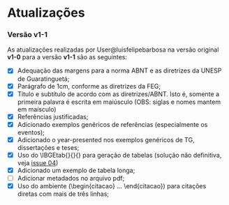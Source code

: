 # Atualizações 

### Versão __v1-1__ ###
As atualizações realizadas por User@luisfelipebarbosa na versão original __v1-0__ para a versão __v1-1__ são as seguintes:

- [x] Adequação das margens para a norma ABNT e as diretrizes da UNESP de Guaratinguetá;
- [x] Parágrafo de 1cm, conforme as diretrizes da FEG;
- [x] Título e subtítulo de acordo com as diretrizes/ABNT. Isto é, somente a primeira palavra é escrita em maiúsculo (OBS: siglas e nomes mantem em maísculo)
- [x] Referências justificadas;
- [x] Adicionado exemplos genêricos de referências (especialmente os eventos);
- [x] Adicionado o year-presented nos exemplos genéricos de TG, dissertações e teses;
- [x] Uso do \IBGEtab{}{}{} para geração de tabelas (solução não definitiva, veja [issue 04](https://github.com/luisfelipebarbosa/feg-latex/issues/4))
- [x] Adicionado um exemplo de tabela longa;
- [ ] Adicionar metadados no arquivo pdf;
- [x] Uso do ambiente (\begin{citacao} ... \end{citacao}) para citações diretas com mais de três linhas;
